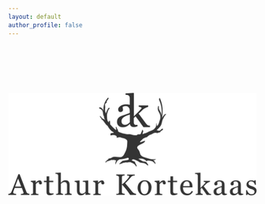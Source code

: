 ```yaml
---
layout: default
author_profile: false
---
```

<style>


.hero-bg {
  position: relative;
  width: 100%;
  height: calc(100vh - 88.8667px - 42.6333px);
  background: url('/assets/images/hero1.webp') center center/cover no-repeat;
  display: flex;
  align-items: flex-start;
  justify-content: center;
  overflow: hidden;
  padding-top: 7em;
}

.hero-logo {
  width: 100%;              /* Let it scale with the container */
  max-width: 600px;         /* Adjust as needed */
  max-height: 80vh;         /* Prevents logo from overflowing vertically */
  height: auto;
  z-index: 2;
}

/* Prevent horizontal scroll on the whole page */
body {
  overflow-x: hidden;
}

.page__footer {
  margin: 0;
}
@media (max-width: 600px) {
  .hero-bg {
    height: calc(100vh - 64.8667px - 30.9999px);
}
  .hero-logo {
  max-width: 280px;
}
</style>

<div class="hero-bg">
  <img class="hero-logo" src="/assets/images/ui/logobig343434.svg" alt="Logo">
</div>
